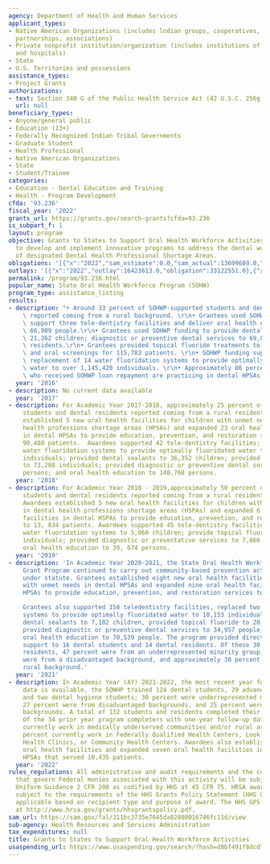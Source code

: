 ```yaml
---
agency: Department of Health and Human Services
applicant_types:
- Native American Organizations (includes lndian groups, cooperatives, corporations,
  partnerships, associations)
- Private nonprofit institution/organization (includes institutions of higher education
  and hospitals)
- State
- U.S. Territories and possessions
assistance_types:
- Project Grants
authorizations:
- text: Section 340 G of the Public Health Service Act (42 U.S.C. 256g).
  url: null
beneficiary_types:
- Anyone/general public
- Education (13+)
- Federally Recognized Indian Tribal Governments
- Graduate Student
- Health Professional
- Native American Organizations
- State
- Student/Trainee
categories:
- Education - Dental Education and Training
- Health - Program Development
cfda: '93.236'
fiscal_year: '2022'
grants_url: https://grants.gov/search-grants?cfda=93.236
is_subpart_f: 1
layout: program
objective: Grants to States to Support Oral Health Workforce Activities assists states
  to develop and implement innovative programs to address the dental workforce needs
  of designated Dental Health Professional Shortage Areas.
obligations: '[{"x":"2022","sam_estimate":0.0,"sam_actual":13699689.0,"usa_spending_actual":13699689.0},{"x":"2023","sam_estimate":12760370.0,"sam_actual":0.0,"usa_spending_actual":12760370.05},{"x":"2024","sam_estimate":14486328.0,"sam_actual":0.0,"usa_spending_actual":11326218.14}]'
outlays: '[{"x":"2022","outlay":16423613.0,"obligation":33122551.0},{"x":"2023","outlay":218319.18,"obligation":2269393.0},{"x":"2024","outlay":0.0,"obligation":0.0}]'
permalink: /program/93.236.html
popular_name: State Oral Health Workforce Program (SOHW)
program_type: assistance_listing
results:
- description: "• Around 33 percent of SOHWP-supported students and dental residents\
    \ reported coming from a rural background. \r\n• Grantees used SOHWP funding to\
    \ support three tele-dentistry facilities and deliver oral health education to\
    \ 66,909 people.\r\n• Grantees used SOHWP funding to provide dental sealants to\
    \ 21,262 children; diagnostic or preventive dental services to 69,806 community\
    \ residents.\r\n• Grantees provided topical fluoride treatments to 76,756 children,\
    \ and oral screenings for 115,783 patients. \r\n• SOHWP funding supported the\
    \ replacement of 14 water fluoridation systems to provide optimally fluoridated\
    \ water to over 1,145,420 individuals. \r\n• Approximately 86 percent of the dentists\
    \ who received SOHWP loan repayment are practicing in dental HPSAs. \r\n"
  year: '2016'
- description: No current data available
  year: '2017'
- description: For Academic Year 2017-2018, approximately 25 percent of SOHWP-supported
    students and dental residents reported coming from a rural residential background.  Awardees
    established 5 new oral health facilities for children with unmet needs in dental
    health professions shortage areas (HPSAs) and expanded 23 oral health facilities
    in dental HPSAs to provide education, prevention, and restoration services to
    90,480 patients.  Awardees supported 42 tele-dentistry facilities; replaced 34
    water fluoridation systems to provide optimally fluoridated water to 3,007,100
    individuals; provided dental sealants to 36,352 children; provided topical fluoride
    to 73,288 individuals; provided diagnostic or preventive dental services to 66,000
    persons; and oral health education to 140,768 persons.
  year: '2018'
- description: For Academic Year 2018 - 2019,approximately 50 percent of SOWHP-supported
    students and dental residents reported coming from a rural residential background.
    Awardees established 5 new oral health facilities for children with unmet needs
    in dental health professions shortage areas (HSPAs) and expanded 6 oral health
    facilities in dental HSPAs to provide education, prevention, and restoration services
    to 13, 834 patients. Awardees supported 45 tele-dentistry facilities; replaced7
    water fluoridation systems to 5,060 children; provide topical fluoride to 19,682
    individuals; provided diagnostic or preventative services to 7,866 persons; and
    oral health education to 39, 674 persons.
  year: '2019'
- description: 'In Academic Year 2020-2021, the State Oral Health Workforce Improvement
    Grant Program continued to carry out community-based prevention activities authorized
    under statute. Grantees established eight new oral health facilities for children
    with unmet needs in dental HPSAs and expanded nine oral health facilities in dental
    HPSAs to provide education, prevention, and restoration services to 13,938 patients.

    Grantees also supported 158 teledentistry facilities, replaced two water fluoridation
    systems to provide optimally fluoridated water to 10,153 individuals, provided
    dental sealants to 7,102 children, provided topical fluoride to 20,248 individuals,
    provided diagnostic or preventive dental services to 34,957 people, and provided
    oral health education to 70,539 people. The program provided direct financial
    support to 16 dental students and 14 dental residents. Of these 30 students and
    residents, 47 percent were from an underrepresented minority group, 37 percent
    were from a disadvantaged background, and approximately 30 percent were from a
    rural background.'
  year: '2021'
- description: In Academic Year (AY) 2021-2022, the most recent year for which performance
    data is available, the SOWHP trained 124 dental students, 29 advanced dental residents,
    and two dental hygiene students; 30 percent were underrepresented minorities,
    27 percent were from disadvantaged backgrounds, and 25 percent were from rural
    backgrounds. A total of 132 students and residents completed their training programs.
    Of the 34 prior year program completers with one-year follow-up data, 38 percent
    currently work in medically underserved communities and/or rural areas; and 26
    percent currently work in Federally Qualified Health Centers, Look-alikes, Rural
    Health Clinics, or Community Health Centers. Awardees also established 14 new
    oral health facilities and expanded seven oral health facilities in Dental Health
    HPSAs that served 10,435 patients.
  year: '2022'
rules_regulations: All administrative and audit requirements and the cost principles
  that govern Federal monies associated with this activity will be subject to the
  Uniform Guidance 2 CFR 200 as codified by HHS at 45 CFR 75. HRSA awards are also
  subject to the requirements of the HHS Grants Policy Statement (HHS GPS) that are
  applicable based on recipient type and purpose of award. The HHS GPS is available
  at http://www.hrsa.gov/grants/hhsgrantspolicy.pdf.
sam_url: https://sam.gov/fal/311bc3735e7645da82808016746fc11d/view
sub-agency: Health Resources and Services Administration
tax_expenditures: null
title: Grants to States to Support Oral Health Workforce Activities
usaspending_url: https://www.usaspending.gov/search/?hash=d8bf491f8dcd75ccdf1a807b2a20641d
---
```

